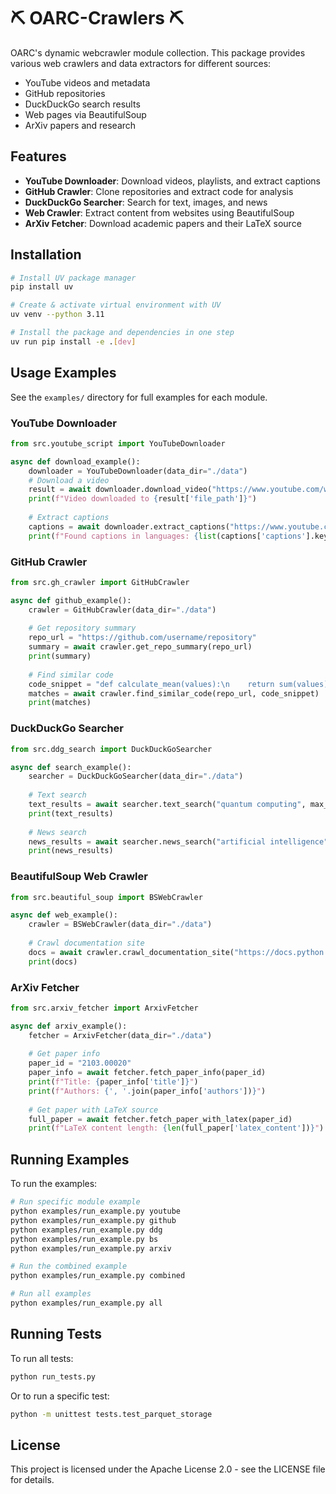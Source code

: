 # ⛏️ OARC-Crawlers ⛏️

OARC's dynamic webcrawler module collection. This package provides various web crawlers and data extractors for different sources:

- YouTube videos and metadata
- GitHub repositories
- DuckDuckGo search results
- Web pages via BeautifulSoup
- ArXiv papers and research

## Features

- **YouTube Downloader**: Download videos, playlists, and extract captions
- **GitHub Crawler**: Clone repositories and extract code for analysis
- **DuckDuckGo Searcher**: Search for text, images, and news
- **Web Crawler**: Extract content from websites using BeautifulSoup
- **ArXiv Fetcher**: Download academic papers and their LaTeX source

## Installation

```bash
# Install UV package manager
pip install uv

# Create & activate virtual environment with UV
uv venv --python 3.11

# Install the package and dependencies in one step
uv run pip install -e .[dev]
```

## Usage Examples

See the `examples/` directory for full examples for each module.

### YouTube Downloader

```python
from src.youtube_script import YouTubeDownloader

async def download_example():
    downloader = YouTubeDownloader(data_dir="./data")
    # Download a video
    result = await downloader.download_video("https://www.youtube.com/watch?v=dQw4w9WgXcQ")
    print(f"Video downloaded to {result['file_path']}")
    
    # Extract captions
    captions = await downloader.extract_captions("https://www.youtube.com/watch?v=dQw4w9WgXcQ")
    print(f"Found captions in languages: {list(captions['captions'].keys())}")
```

### GitHub Crawler

```python
from src.gh_crawler import GitHubCrawler

async def github_example():
    crawler = GitHubCrawler(data_dir="./data")
    
    # Get repository summary
    repo_url = "https://github.com/username/repository"
    summary = await crawler.get_repo_summary(repo_url)
    print(summary)
    
    # Find similar code
    code_snippet = "def calculate_mean(values):\n    return sum(values) / len(values)"
    matches = await crawler.find_similar_code(repo_url, code_snippet)
    print(matches)
```

### DuckDuckGo Searcher

```python
from src.ddg_search import DuckDuckGoSearcher

async def search_example():
    searcher = DuckDuckGoSearcher(data_dir="./data")
    
    # Text search
    text_results = await searcher.text_search("quantum computing", max_results=5)
    print(text_results)
    
    # News search
    news_results = await searcher.news_search("artificial intelligence", max_results=3)
    print(news_results)
```

### BeautifulSoup Web Crawler

```python
from src.beautiful_soup import BSWebCrawler

async def web_example():
    crawler = BSWebCrawler(data_dir="./data")
    
    # Crawl documentation site
    docs = await crawler.crawl_documentation_site("https://docs.python.org/3/library/asyncio.html")
    print(docs)
```

### ArXiv Fetcher

```python
from src.arxiv_fetcher import ArxivFetcher

async def arxiv_example():
    fetcher = ArxivFetcher(data_dir="./data")
    
    # Get paper info
    paper_id = "2103.00020"
    paper_info = await fetcher.fetch_paper_info(paper_id)
    print(f"Title: {paper_info['title']}")
    print(f"Authors: {', '.join(paper_info['authors'])}")
    
    # Get paper with LaTeX source
    full_paper = await fetcher.fetch_paper_with_latex(paper_id)
    print(f"LaTeX content length: {len(full_paper['latex_content'])}")
```

## Running Examples

To run the examples:

```bash
# Run specific module example
python examples/run_example.py youtube
python examples/run_example.py github
python examples/run_example.py ddg
python examples/run_example.py bs
python examples/run_example.py arxiv

# Run the combined example
python examples/run_example.py combined

# Run all examples
python examples/run_example.py all
```

## Running Tests

To run all tests:

```bash
python run_tests.py
```

Or to run a specific test:

```bash
python -m unittest tests.test_parquet_storage
```

## License

This project is licensed under the Apache License 2.0 - see the LICENSE file for details.